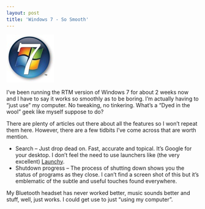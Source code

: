 ```yaml
---
layout: post  
title: 'Windows 7 - So Smooth'
---
```

![windows7](/cdn/images/blog/Windows7SoSmooth_13996/windows7_thumb.jpg)

I’ve been running the RTM version of Windows 7 for about 2 weeks now and I have to say it works so smoothly as to be boring. I’m actually having to “just use” my computer. No tweaking, no tinkering. What’s a “Dyed in the wool” geek like myself suppose to do?

There are plenty of articles out there about all the features so I won’t repeat them here. However, there are a few tidbits I’ve come across that are worth mention.

  * Search – Just drop dead on. Fast, accurate and topical. It’s Google for your desktop. I don’t feel the need to use launchers like (the very excellent) [Launchy](http://www.launchy.net/).
  * Shutdown progress – The process of shutting down shows you the status of programs as they close. I can’t find a screen shot of this but it’s emblematic of the subtle and useful touches found everywhere.

My Bluetooth headset has never worked better, music sounds better and stuff, well, just works. I could get use to just “using my computer”.
